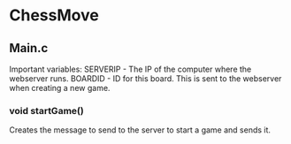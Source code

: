 # ChessMove

## Main.c

Important variables: 
SERVERIP - The IP of the computer where the webserver runs.
BOARDID - ID for this board. This is sent to the webserver when creating a new game.


### void startGame()
Creates the message to send to the server to start a game and sends it. 

